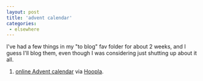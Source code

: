 ```yaml
---
layout: post
title: 'advent calendar'
categories:
 - elsewhere
---
```


I've had a few things in my "to blog" fav folder for about 2 weeks, and I guess I'll blog them, even though I was considering just shutting up about it all.



01. <a href="http://harpold.com/advent/">online Advent calendar</a> via <a href="http://harpold.com/nav.html">Hoopla</a>.


